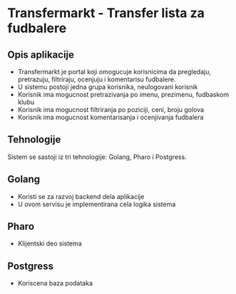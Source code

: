 # Transfermarkt - Transfer lista za fudbalere

## Opis aplikacije
- Transfermarkt je portal koji omogucuje korisnicima da pregledaju, pretrazuju, filtriraju, ocenjuju i komentarisu fudbalere.
- U sistemu postoji jedna grupa korisnika, neulogovani korisnik
- Korisnik ima mogucnost pretrazivanja po imenu, prezimenu, fudbaskom klubu
- Korisnik ima mogucnost filtriranja po poziciji, ceni, broju golova
- Korisnik ima mogucnost komentarisanja i ocenjivanja fudbalera

## Tehnologije
Sistem se sastoji iz tri tehnologije: Golang, Pharo i Postgress.

## Golang
- Koristi se za razvoj backend dela aplikacije
- U ovom servisu je implementirana cela logika sistema 

## Pharo
- Klijentski deo sistema

## Postgress
- Koriscena baza podataka
